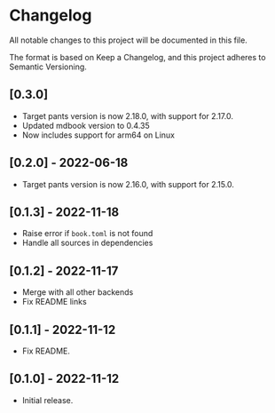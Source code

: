 # Changelog

All notable changes to this project will be documented in this file.

The format is based on Keep a Changelog, and this project adheres to Semantic Versioning.

## [0.3.0]

* Target pants version is now 2.18.0, with support for 2.17.0.
* Updated mdbook version to 0.4.35
* Now includes support for arm64 on Linux

## [0.2.0] - 2022-06-18

* Target pants version is now 2.16.0, with support for 2.15.0.

## [0.1.3] - 2022-11-18

* Raise error if `book.toml` is not found
* Handle all sources in dependencies

## [0.1.2] - 2022-11-17

* Merge with all other backends
* Fix README links

## [0.1.1] - 2022-11-12

* Fix README.

## [0.1.0] - 2022-11-12

* Initial release.
